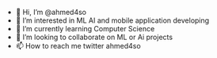 - 👋 Hi, I’m @ahmed4so
- 👀 I’m interested in ML AI and mobile application developing 
- 🌱 I’m currently learning Computer Science
- 💞️ I’m looking to collaborate on ML or Ai projects 
- 📫 How to reach me twitter ahmed4so

